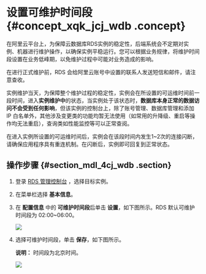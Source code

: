 # 设置可维护时间段 {#concept_xqk_jcj_wdb .concept}

在阿里云平台上，为保障云数据库RDS实例的稳定性，后端系统会不定期对实例、机器进行维护操作，以确保实例平稳运行。您可以根据业务规律，将维护时间段设置在业务低峰期，以免维护过程中可能对业务造成的影响。

在进行正式维护前，RDS 会给阿里云账号中设置的联系人发送短信和邮件，请注意查收。

实例维护当天，为保障整个维护过程的稳定性，实例会在所设置的可运维时间前一段时间，进入**实例维护中**的状态，当实例处于该状态时，**数据库本身正常的数据访问不会受到任何影响**，但该实例的控制台上，除了账号管理、数据库管理和添加 IP 白名单外，其他涉及变更类的功能均暂无法使用（如常用的升降级、重启等操作均无法重启），查询类如性能监控等可以正常查阅。

在进入实例所设置的可运维时间后，实例会在该段时间内发生1~2次的连接闪断，请确保应用程序具有重连机制。在闪断后，实例即可回复到正常状态。

## 操作步骤 {#section_mdl_4cj_wdb .section}

1.  登录 [RDS 管理控制台](https://rds.console.aliyun.com/) ，选择目标实例。
2.  在菜单栏选择 **基本信息**。
3.  在 **配置信息** 中的 **可维护时间段**后单击 **设置**，如下图所示。RDS 默认可维护时间段为 02:00~06:00。

    ![](http://static-aliyun-doc.oss-cn-hangzhou.aliyuncs.com/assets/img/7883/3012_zh-CN.png)

4.  选择可维护时间段，单击 **保存**，如下图所示。

    **说明：** 时间段为北京时间。

    ![](http://static-aliyun-doc.oss-cn-hangzhou.aliyuncs.com/assets/img/7883/3014_zh-CN.png)


